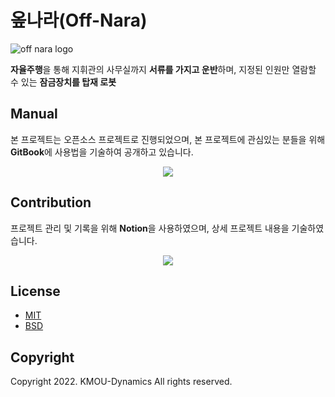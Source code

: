 # 옾나라(Off-Nara)

![off nara logo](https://user-images.githubusercontent.com/76986402/194733403-38135655-c8c1-45f3-b019-eb20fbda87e9.JPG)

**자율주행**을 통해 지휘관의 사무실까지 **서류를 가지고 운반**하며, 지정된 인원만 열람할 수 있는 **잠금장치를 탑재 로봇**

## Manual
본 프로젝트는 오픈소스 프로젝트로 진행되었으며, 본 프로젝트에 관심있는 분들을 위해 **GitBook**에 사용법을 기술하여 공개하고 있습니다.

<p align="center">
  <a href="https://caitfuspes-organization.gitbook.io/copy-of-off-nara/">
    <img src="https://img.shields.io/badge/GitBook-project_doc-blue?&style=for-the-badge&logo=github">
  </a>
</p>

## Contribution
프로젝트 관리 및 기록을 위해 **Notion**을 사용하였으며, 상세 프로젝트 내용을 기술하였습니다.
<p align="center">
  <a href="https://lofty-innocent-b75.notion.site/OFF-NARA-b822e97d6b72433b84d49dd200afabf8
" target="_blank">
    <img src="https://img.shields.io/badge/NOTION-team_page-green?&style=for-the-badge&logo=notion" />
  </a>
</p>

## License
 * [MIT](https://github.com/osam2020-WEB/Sample-ProjectName-TeamName/blob/master/license.md)
 * [BSD](https://github.com/osamhack2022-v2/IOT_Off-Nara_KMOU-Dynamics/blob/master/LICENSE)

## Copyright
Copyright 2022. KMOU-Dynamics All rights reserved.
